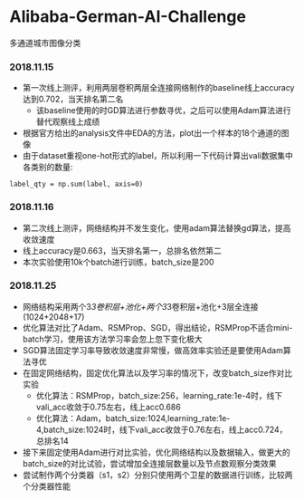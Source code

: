 # Alibaba-German-AI-Challenge
多通道城市图像分类
### 2018.11.15
* 第一次线上测评，利用两层卷积两层全连接网络制作的baseline线上accuracy达到0.702，当天排名第二名
  * 该baseline使用的时GD算法进行参数寻优，之后可以使用Adam算法进行替代观察线上成绩
* 根据官方给出的analysis文件中EDA的方法，plot出一个样本的18个通道的图像
* 由于dataset重视one-hot形式的label，所以利用一下代码计算出vali数据集中各类别的数量:
<pre><code>label_qty = np.sum(label, axis=0)</code></pre>
### 2018.11.16
* 第二次线上测评，网络结构并不发生变化，使用adam算法替换gd算法，提高收敛速度
* 线上accuracy是0.663，当天排名第一，总排名依然第二
* 本次实验使用10k个batch进行训练，batch_size是200
### 2018.11.25
* 网络结构采用两个3*3卷积层+池化+两个3*3卷积层+池化+3层全连接(1024+2048+17)
* 优化算法对比了Adam、RSMProp、SGD，得出结论，RSMProp不适合mini-batch学习，使用该方法学习率会忽上忽下变化极大
* SGD算法固定学习率导致收敛速度非常慢，做高效率实验还是要使用Adam算法寻优
* 在固定网络结构，固定优化算法以及学习率的情况下，改变batch_size作对比实验
  * 优化算法：RSMProp，batch_size:256，learning_rate:1e-4时，线下vali_acc收敛于0.75左右，线上acc0.686
  * 优化算法：Adam，batch_size:1024,learning_rate:1e-4,batch_size:1024时，线下vali_acc收敛于0.76左右，线上acc0.724，总排名14
* 接下来固定使用Adam进行对比实验，优化网络结构以及数据输入，做更大的batch_size的对比试验，尝试增加全连接层数量以及节点数观察分类效果
* 尝试制作两个分类器（s1，s2）分别只使用两个卫星的数据进行训练，比较两个分类器性能
